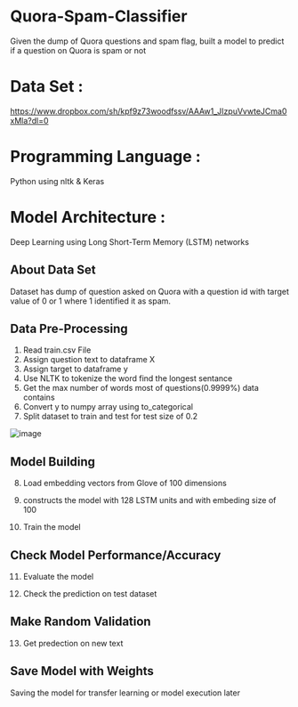 # Quora-Spam-Classifier
Given the dump of Quora questions and spam flag, built a model to predict if a question on Quora is spam or not

# Data Set : 
https://www.dropbox.com/sh/kpf9z73woodfssv/AAAw1_JIzpuVvwteJCma0xMla?dl=0

# Programming Language : 
Python using nltk & Keras

# Model Architecture : 
Deep Learning using Long Short-Term Memory (LSTM) networks

## About Data Set

Dataset has dump of question asked on Quora with a question id with target value of 0 or 1 where 1 identified it as spam.

## Data Pre-Processing

1. Read train.csv File
2. Assign question text to dataframe X 
3. Assign target to dataframe y 
4. Use NLTK to tokenize the word find the longest sentance
5. Get the max number of words most of questions(0.9999%) data contains
6. Convert y to numpy array using to_categorical 
7. Split dataset to train and test for test size of 0.2

![image](https://user-images.githubusercontent.com/64772772/96828884-0c3d0280-1456-11eb-9373-49e450f38d67.png)

## Model Building 

8. Load embedding vectors from Glove of 100 dimensions 

9. constructs the model with 128 LSTM units and with embeding size of 100

10. Train the model

## Check Model Performance/Accuracy

11. Evaluate the model

12. Check the prediction on test dataset

## Make Random Validation

13. Get predection on new text

## Save Model with Weights
Saving the model for transfer learning or model execution later
